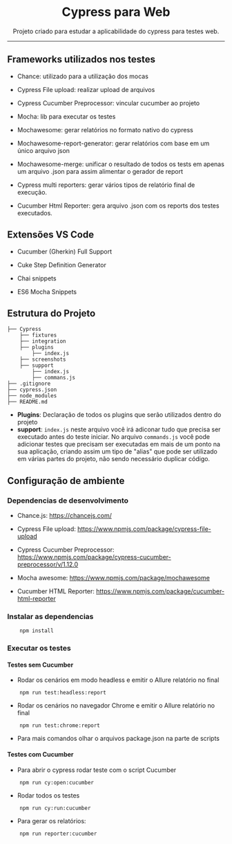 <h1 align="center">Cypress para Web</h1>
<p align="center">Projeto criado para estudar a aplicabilidade do cypress para testes web.</p>


--------------------------

<h2>Frameworks utilizados nos testes</h2>

- Chance: utilizado para a utilização dos mocas

- Cypress File upload: realizar upload de arquivos 

- Cypress Cucumber Preprocessor: vincular cucumber ao projeto

- Mocha: lib para executar os testes

- Mochawesome: gerar relatórios no formato nativo do cypress

- Mochawesome-report-generator: gerar relatórios com base em um único arquivo json

- Mochawesome-merge: unificar o resultado de todos os tests em apenas um arquivo .json para assim alimentar o gerador de report 

- Cypress multi reporters: gerar vários tipos de relatório final de execução. 

- Cucumber Html Reporter: gera arquivo .json com os reports dos testes executados. 

<h2> Extensões VS Code</h2>

- Cucumber (Gherkin) Full Support

- Cuke Step Definition Generator

- Chai snippets

- ES6 Mocha Snippets


<h2>Estrutura do Projeto</h2>

```
├── Cypress
    ├── fixtures 
    ├── integration
    ├── plugins
        ├── index.js
    ├── screenshots
    ├── support
        ├── index.js
        ├── commans.js  
├── .gitignore
├── cypress.json
├── node_modules
├── README.md  
```

- **Plugins**: Declaração de todos os plugins que serão utilizados dentro do projeto
- **support**: `index.js` neste arquivo você irá adiconar tudo que precisa ser executado antes do teste iniciar. No arquivo `commands.js` você pode adicionar testes que precisam ser executadas em mais de um ponto na sua aplicação, criando assim um tipo de "alias" que pode ser utilizado em várias partes do projeto, não sendo necessário duplicar código. 

<h2>Configuração de ambiente</h2>

<h3> Dependencias de desenvolvimento</h3>

- Chance.js: https://chancejs.com/

- Cypress File upload: https://www.npmjs.com/package/cypress-file-upload

- Cypress Cucumber Preprocessor: https://www.npmjs.com/package/cypress-cucumber-preprocessor/v/1.12.0 

- Mocha awesome: https://www.npmjs.com/package/mochawesome

- Cucumber HTML Reporter: https://www.npmjs.com/package/cucumber-html-reporter 

<h3>Instalar as dependencias</h3>

```
    npm install 
```

<h3>Executar os testes</h3>

<h4> Testes sem Cucumber</h4>

- Rodar os cenários em modo headless e emitir o Allure relatório no final 
````
    npm run test:headless:report
````

- Rodar os cenários no navegador Chrome e emitir o Allure relatório no final

````
    npm run test:chrome:report  
````
- Para mais comandos olhar o arquivos package.json na parte de scripts 


<h4> Testes com Cucumber</h4>

- Para abrir o cypress rodar teste com o script Cucumber 

```
    npm run cy:open:cucumber
```

- Rodar todos os testes 
```
    npm run cy:run:cucumber
``` 

- Para gerar os relatórios: 

```
    npm run reporter:cucumber
```




